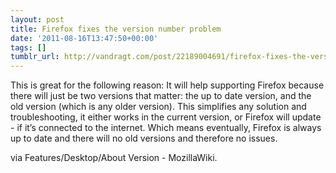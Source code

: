 ```yaml
---
layout: post
title: Firefox fixes the version number problem
date: '2011-08-16T13:47:50+00:00'
tags: []
tumblr_url: http://vandragt.com/post/22189004691/firefox-fixes-the-version-number-problem
---
```

This is great for the following reason:
It will help supporting Firefox because there will just be two versions that matter: the up to date version, and the old version (which is any older version).
This simplifies any solution and troubleshooting, it either works in the current version, or Firefox will update - if it’s connected to the internet. Which means eventually, Firefox is always up to date and there will no old versions and therefore no issues.

via Features/Desktop/About Version - MozillaWiki.

